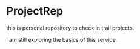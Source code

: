 # ProjectRep
this is personal repository to check in trail projects.

i am still exploring the basics of this service.
